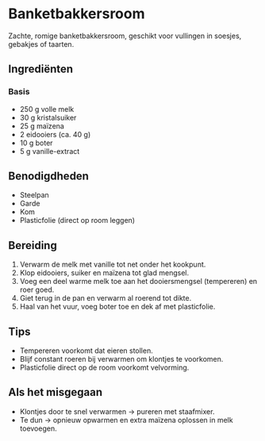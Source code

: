 # Banketbakkersroom

Zachte, romige banketbakkersroom, geschikt voor vullingen in soesjes, gebakjes of taarten.

## Ingrediënten

### Basis
- 250 g volle melk
- 30 g kristalsuiker
- 25 g maïzena
- 2 eidooiers (ca. 40 g)
- 10 g boter
- 5 g vanille-extract

## Benodigdheden
- Steelpan
- Garde
- Kom
- Plasticfolie (direct op room leggen)

## Bereiding
1. Verwarm de melk met vanille tot net onder het kookpunt.
2. Klop eidooiers, suiker en maïzena tot glad mengsel.
3. Voeg een deel warme melk toe aan het dooiersmengsel (tempereren) en roer goed.
4. Giet terug in de pan en verwarm al roerend tot dikte.
5. Haal van het vuur, voeg boter toe en dek af met plasticfolie.

## Tips
- Tempereren voorkomt dat eieren stollen.
- Blijf constant roeren bij verwarmen om klontjes te voorkomen.
- Plasticfolie direct op de room voorkomt velvorming.

## Als het misgegaan
- Klontjes door te snel verwarmen → pureren met staafmixer.
- Te dun → opnieuw opwarmen en extra maïzena oplossen in melk toevoegen.
